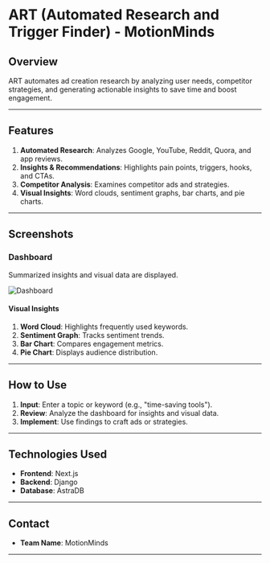 # ART (Automated Research and Trigger Finder) - MotionMinds

## Overview
ART automates ad creation research by analyzing user needs, competitor strategies, and generating actionable insights to save time and boost engagement.

---

## Features

1. **Automated Research**: Analyzes Google, YouTube, Reddit, Quora, and app reviews.
2. **Insights & Recommendations**: Highlights pain points, triggers, hooks, and CTAs.
3. **Competitor Analysis**: Examines competitor ads and strategies.
4. **Visual Insights**: Word clouds, sentiment graphs, bar charts, and pie charts.

---

## Screenshots
### **Dashboard**
Summarized insights and visual data are displayed.

![Dashboard](path/to/dashboard_screenshot.png)

#### **Visual Insights**

1. **Word Cloud**: Highlights frequently used keywords.
2. **Sentiment Graph**: Tracks sentiment trends.
3. **Bar Chart**: Compares engagement metrics.
4. **Pie Chart**: Displays audience distribution.

---
## How to Use

1. **Input**: Enter a topic or keyword (e.g., "time-saving tools").
2. **Review**: Analyze the dashboard for insights and visual data.
3. **Implement**: Use findings to craft ads or strategies.

---
## Technologies Used
- **Frontend**: Next.js
- **Backend**: Django
- **Database**: AstraDB
---
## Contact
- **Team Name**: MotionMinds

---

